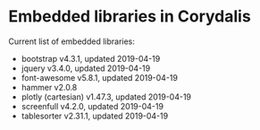 # Embedded libraries in Corydalis

Current list of embedded libraries:

- bootstrap v4.3.1, updated 2019-04-19
- jquery v3.4.0, updated 2019-04-19
- font-awesome v5.8.1, updated 2019-04-19
- hammer v2.0.8
- plotly (cartesian) v1.47.3, updated 2019-04-19
- screenfull v4.2.0, updated 2019-04-19
- tablesorter v2.31.1, updated 2019-04-19

